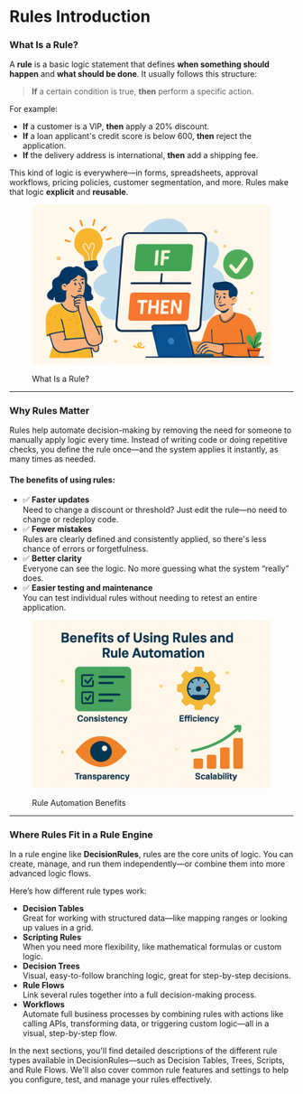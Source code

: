 # Rules Introduction

### What Is a Rule?

A **rule** is a basic logic statement that defines **when something should happen** and **what should be done**. It usually follows this structure:

> **If** a certain condition is true, **then** perform a specific action.

For example:

* **If** a customer is a VIP, **then** apply a 20% discount.
* **If** a loan applicant's credit score is below 600, **then** reject the application.
* **If** the delivery address is international, **then** add a shipping fee.

This kind of logic is everywhere—in forms, spreadsheets, approval workflows, pricing policies, customer segmentation, and more. Rules make that logic **explicit** and **reusable**.

<figure><img src="../.gitbook/assets/what_is_rule.png" alt="" width="563"><figcaption><p>What Is a Rule?</p></figcaption></figure>

***

### Why Rules Matter

Rules help automate decision-making by removing the need for someone to manually apply logic every time. Instead of writing code or doing repetitive checks, you define the rule once—and the system applies it instantly, as many times as needed.

#### The benefits of using rules:

* ✅ **Faster updates**\
  Need to change a discount or threshold? Just edit the rule—no need to change or redeploy code.
* ✅ **Fewer mistakes**\
  Rules are clearly defined and consistently applied, so there's less chance of errors or forgetfulness.
* ✅ **Better clarity**\
  Everyone can see the logic. No more guessing what the system “really” does.
* ✅ **Easier testing and maintenance**\
  You can test individual rules without needing to retest an entire application.

<figure><img src="../.gitbook/assets/why_use_rules.png" alt="" width="563"><figcaption><p>Rule Automation Benefits</p></figcaption></figure>

***

### Where Rules Fit in a Rule Engine

In a rule engine like **DecisionRules**, rules are the core units of logic. You can create, manage, and run them independently—or combine them into more advanced logic flows.

Here’s how different rule types work:

* **Decision Tables**\
  Great for working with structured data—like mapping ranges or looking up values in a grid.
* **Scripting Rules**\
  When you need more flexibility, like mathematical formulas or custom logic.
* **Decision Trees**\
  Visual, easy-to-follow branching logic, great for step-by-step decisions.
* **Rule Flows**\
  Link several rules together into a full decision-making process.
* **Workflows**\
  Automate full business processes by combining rules with actions like calling APIs, transforming data, or triggering custom logic—all in a visual, step-by-step flow.

In the next sections, you'll find detailed descriptions of the different rule types available in DecisionRules—such as Decision Tables, Trees, Scripts, and Rule Flows. We'll also cover common rule features and settings to help you configure, test, and manage your rules effectively.

